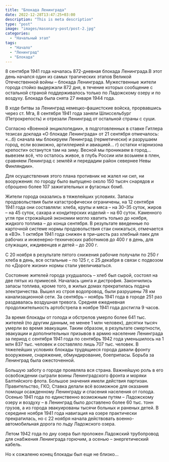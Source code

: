 ```yaml
---
title: "Блокада Ленинграда"
date: 2022-12-28T13:47:25+03:00
description: "This is meta description"
type: "post"
image: "images/masonary-post/post-2.jpg"
categories:
  - "Начальный этап"
tags:
  - "Начало"
  - "Ленинград"
  - "Блокада"
---
```


8 сентября 1941 года началась 872-дневная блокада Ленинграда.В этот день начался один из самых трагических этапов Великой Отечественной войны – блокада Ленинграда. Мужественные жители города стойко выдержали 872 дня, в течение которых сообщение с остальной страной поддерживалось только по Ладожскому озеру и по воздуху. Блокада была снята 27 января 1944 года.

В ходе битвы за Ленинград немецко-фашистские войска, прорвавшись через ст. Мга, 8 сентября 1941 года заняли Шлиссельбург (Петрокрепость) и отрезали Ленинград от остальной страны с суши.

Согласно «Военной энциклопедии», в подготовленных в ставке Гитлера тезисах доклада «О блокаде Ленинграда» от 21 сентября отмечалось: «…б) сначала мы блокируем Ленинград (герметически) и разрушаем город, если возможно, артиллерией и авиацией… г) остатки «гарнизона крепости» останутся там на зиму. Весной мы проникаем в город… вывезем всё, что осталось живое, в глубь России или возьмем в плен, сравняем Ленинград с землёй и передадим район севернее Невы Финляндии».

Для осуществления этого плана противник не жалел ни сил, ни вооружения: по городу было выпущено около 150 тысяч снарядов и сброшено более 107 зажигательных и фугасных бомб.

Жители города оказались в тяжелейших условиях. Запасы продовольствия были катастрофически ограничены, на 12 сентября 1941 года они составляли: хлеба, крупы и мяса – на 30–35 суток, жиров – на 45 суток, сахара и кондитерских изделий – на 60 суток. Каменного угля при строжайшей экономии могло хватить только до ноября, жидкого топлива – до конца сентября. В результате введенные по карточной системе нормы продовольствия стаи снижаться, отмечается в «ВЭ». 1 октября 1941 года снижен в три–шесть раз хлебный паек для рабочих и инженерно-технических работников до 400 г в день, для служащих, иждивенцев и детей – до 200 г.

С 20 ноября в результате пятого снижения рабочие получали по 250 г хлеба в день, все остальные – по 125 г, с 25 декабря в связи с подвозом по «Дороге жизни» нормы стали увеличиваться.

Состояние жителей города ухудшалось – хлеб был сырой, состоял на две пятых из примесей. Началась цинга и дистрофия. Закончились запасы топлива, кроме того, в жилых домах прекратилась подача электричества. Вышел из строя водопровод, были разрушены 78 км канализационной сети. За сентябрь – ноябрь 1941 года в городе 251 раз раздавалась воздушная тревога. Средняя ежедневная продолжительность артобстрела в ноябре 1941 года достигла 9 часов.

За время блокады от голода и обстрелов умерло более 641 тыс. жителей (по другим данным, не менее 1 млн человек), десятки тысяч умерли во время эвакуации. Таким образом, в результате смертности, эвакуации и дополнительных призывов в армию население Ленинграда за период с сентября 1941 года по сентябрь 1942 года уменьшилось на 1 млн 837 тыс. человек и составляло лишь 707 тыс. человек. В тяжелейших условиях блокады трудящиеся города давали фронту вооружение, снаряжение, обмундирование, боеприпасы. Борьба за Ленинград была ожесточенной.

Большую заботу о городе проявляла вся страна. Важнейшую роль в его освобождении сыграли воины Ленинградского фронта и моряки Балтийского флота. Большое значения имели действия партизан. Правительство, ГКО, Ставка делали всё возможное для оказания помощи осажденному Ленинграду и спасения населения от голода. Осенью 1941 года по единственно возможным путям – Ладожскому озеру и воздуху – в Ленинград было доставлено более 60 тыс. тонн грузов, а из города эвакуированы тысячи больных и раненых детей. В середине ноября 1941 года навигация на озере практически прекратилась, но с 22 ноября начала действовать военно-автомобильная дорога по льду Ладожского озера.

Летом 1942 года по дну озера был проложен Ладожский трубопровод для снабжения Ленинграда горючим, а осенью – энергетический кабель.

Но к сожаленю конец блокады был еще не близко...
